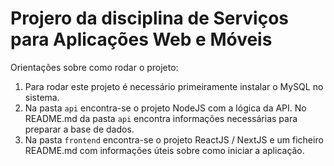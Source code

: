 # Projero da disciplina de Serviços para Aplicações Web e Móveis

Orientações sobre como rodar o projeto:
01. Para rodar este projeto é necessário primeiramente instalar o MySQL no sistema.
02. Na pasta `api` encontra-se o projeto NodeJS com a lógica da API. No README.md da pasta `api` encontra informações necessárias para preparar a base de dados.
03. Na pasta `frontend` encontra-se o projeto ReactJS / NextJS e um ficheiro README.md com informações úteis sobre como iniciar a aplicação.